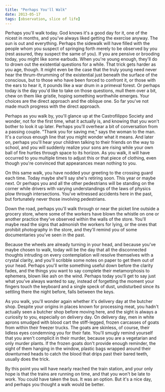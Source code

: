 ```yaml
---
title: "Perhaps You'll Walk"
date: 2013-05-17
tags: [observation, slice of life]
---
```

Perhaps you'll walk today. God knows it's a good day for it, one of the nicest in months, and you've always liked getting the exercise anyway. The sun is out and everything. Perhaps the sidewalk will have filled with the people whom you suspect of springing forth merely to be observed by you (rest assured, they suspect the same of you). If you are pensive or brooding today, you might like some earbuds. When you're young enough, they'll do to drown out the existential questions for a while. That trick gets harder as you age, though. It might even be the case that the truly young need never hear the thrum-thrumming of the existential just beneath the surface of the conscious, but to those who have been forced to confront it, or those with the ears to hear it, it pounds like a war drum in a primeval forest. Or perhaps today is the day you'd like to take on those questions, mull them over a bit, chew on them like gristle, hoping something worthwhile emerges. Your choices are the direct approach and the oblique one. So far you've not made much progress with the direct approach. 

Perhaps as you walk by, you'll glance up at the Castrofilippo Society and wonder, not for the first time, what it actually is, and knowing that you won't bother to look it up later. Perhaps you'll overhear a bit of conversation from a passing couple. "Thank you for saving me," says the woman to the man. It's a curious enough line that you might wonder what it means. And later on, perhaps you'll hear your children talking to their friends on the way to school, and you will suddenly realize your sons are rising while your own ball of fire hurtles through space to its horizon. As you walk, it will have occurred to you multiple times to adjust this or that piece of clothing, even though you're convinced that appearances mean nothing to you.

On this same walk, you have nodded your greeting to the crossing guard each time. Today maybe she'll say she's retiring soon. This year or maybe next. Or perhaps you and all the other pedestrians will be standing on the corner while drivers with varying understandings of the laws of physics plow through intersections. You've witnessed accidents here in the past, but fortunately never those involving pedestrians. 

Down the road, perhaps you'll walk through or near the picket line outside a grocery store, where some of the workers have blown the whistle on one or another practice they've observed within the walls of the store. You'll maybe read the signs that admonish the workers for lying, or the ones that prohibit photography in the store, and they'll remind you of some documentaries you've seen in the past. 

Because the wheels are already turning in your head, and because you've maybe chosen to walk, today will be the day that all the disconnected thoughts intruding on every contemplation will resolve themselves with a crystal clarity, and you'll scribble some notes on paper to get them out of your head. Perhaps you'll write something useful down before the clarity fades, and the things you want to say complete their metamorphosis to ephemera, blown like ash on the wind. Perhaps today you'll get to say just what you've always wanted to say, instead of forgetting the moment your fingers touch the keyboard and a single speck of dust, undisturbed since its settling there the night before, falls between the keys.

As you walk, you'll wonder again whether it's delivery day at the butcher shop. Despite your origins in places known for processing meat, you hadn't actually seen a butcher shop before moving here, and the sight is always a curiosity to you, especially on delivery day. On delivery day, men in white aprons smudged with blood cart the stiff-legged, frozen carcasses of goats from within their freezer trucks. The goats are skinless, of course, their lidless eyes condemning you for their fate. You'll smugly remind yourself that you aren't complicit in their murder, because you are a vegetarian and only murder plants. If the frozen goats don't provide enough reminder, the sight of them hanging in the window, plastic bags wrapped around their downturned heads to catch the blood that drips past their bared teeth, usually does the trick. 

By this point you will have nearly reached the train station, and your only hope is that the trains are running on time, and that you won't be late to work. You could have taken the bus. It was an option. But it's a nice day, and perhaps you thought a walk would be better.
